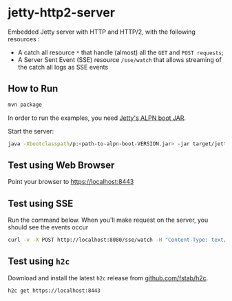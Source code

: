 jetty-http2-server
==================

Embedded Jetty server with HTTP and HTTP/2, with the following resources :
- A catch all resource `*` that handle (almost) all the `GET` and `POST requests`;
- A Server Sent Event (SSE) resource `/sse/watch` that allows streaming of the catch all logs as SSE events

How to Run
----------

```bash
mvn package
```

In order to run the examples, you need
[Jetty's ALPN boot JAR](http://unrestful.io/2015/10/09/alpn-java.html).

Start the server:

```bash
java -Xbootclasspath/p:<path-to-alpn-boot-VERSION.jar> -jar target/jetty-http2-server.jar
```

Test using Web Browser
----------------------

Point your browser to [https://localhost:8443](https://localhost:8443)

Test using SSE
--------------

Run the command below. When you'll make request on the server, you should see the events occur

```bash
curl -v -X POST http://localhost:8080/sse/watch -H "Content-Type: text/event-stream"
```

Test using `h2c`
----------------

Download and install the latest `h2c` release from [github.com/fstab/h2c](https://github.com/fstab/h2c/releases).

```bash
h2c get https://localhost:8443
```
